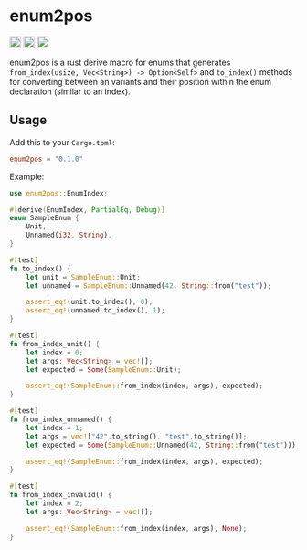 # enum2pos

[<img alt="github" src="https://img.shields.io/badge/github-matthewjberger/enum2pos-8da0cb?style=for-the-badge&labelColor=555555&logo=github" height="20">](https://github.com/matthewjberger/enum2pos)
[<img alt="crates.io" src="https://img.shields.io/crates/v/enum2pos.svg?style=for-the-badge&color=fc8d62&logo=rust" height="20">](https://crates.io/crates/enum2pos)
[<img alt="docs.rs" src="https://img.shields.io/badge/docs.rs-enum2pos-66c2a5?style=for-the-badge&labelColor=555555&logo=docs.rs" height="20">](https://docs.rs/enum2pos)

enum2pos is a rust derive macro for enums that generates `from_index(usize, Vec<String>) -> Option<Self>` and
`to_index()` methods for converting between an variants and
their position within the enum declaration (similar to an index).

## Usage

Add this to your `Cargo.toml`:

```toml
enum2pos = "0.1.0"
```

Example:

```rust
use enum2pos::EnumIndex;

#[derive(EnumIndex, PartialEq, Debug)]
enum SampleEnum {
    Unit,
    Unnamed(i32, String),
}

#[test]
fn to_index() {
    let unit = SampleEnum::Unit;
    let unnamed = SampleEnum::Unnamed(42, String::from("test"));

    assert_eq!(unit.to_index(), 0);
    assert_eq!(unnamed.to_index(), 1);
}

#[test]
fn from_index_unit() {
    let index = 0;
    let args: Vec<String> = vec![];
    let expected = Some(SampleEnum::Unit);

    assert_eq!(SampleEnum::from_index(index, args), expected);
}

#[test]
fn from_index_unnamed() {
    let index = 1;
    let args = vec!["42".to_string(), "test".to_string()];
    let expected = Some(SampleEnum::Unnamed(42, String::from("test")));

    assert_eq!(SampleEnum::from_index(index, args), expected);
}

#[test]
fn from_index_invalid() {
    let index = 2;
    let args: Vec<String> = vec![];

    assert_eq!(SampleEnum::from_index(index, args), None);
}
```
